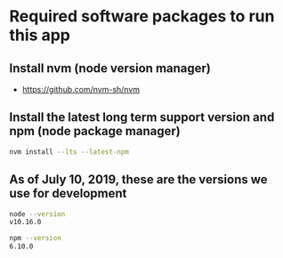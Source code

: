 # Required software packages to run this app

## Install nvm (node version manager)
- https://github.com/nvm-sh/nvm

## Install the latest long term support version and npm (node package manager)
```bash
nvm install --lts --latest-npm
```

## As of July 10, 2019, these are the versions we use for development
```bash
node --version
v10.16.0

npm --version
6.10.0
```
